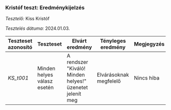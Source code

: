 ### Kristóf teszt: Eredménykijelzés
*Tesztelő:* Kiss Kristóf

*Tesztelés dátuma:* 2024.01.03.

| Teszteset azonosító | Teszteset | Elvárt eredmény | Tényleges eredmény | Megjegyzés |
| ------------------- | --------- | --------------- | ------------------ | ---------- |
| _KS_t001_ | Minden helyes válasz esetén | A rendszer "Kiváló! Minden helyes!" üzenetet jelenít meg | Elvárásoknak megfelelő | Nincs hiba |
